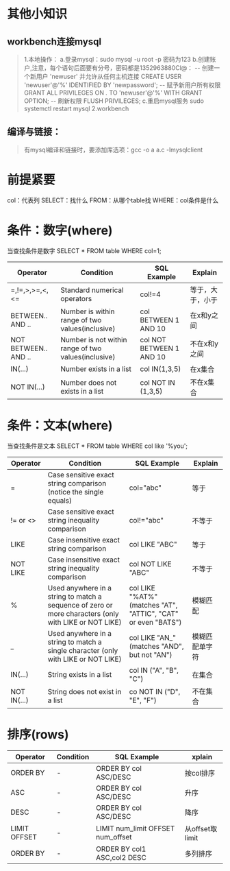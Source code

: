 
# 其他小知识
## workbench连接mysql
> 1.本地操作：
> a.登录mysql：sudo mysql -u root -p
> 密码为123
> b.创建账户,注意，每个语句后面要有分号，密码都是1352963880Cl@：
> -- 创建一个新用户 'newuser' 并允许从任何主机连接
> CREATE USER 'newuser'@'%' IDENTIFIED BY 'newpassword';
> -- 赋予新用户所有权限
> GRANT ALL PRIVILEGES ON *.* TO 'newuser'@'%' WITH GRANT OPTION;
> -- 刷新权限
> FLUSH PRIVILEGES;
> c.重启mysql服务
> sudo systemctl restart mysql
> 2.workbench


## 编译与链接：
> 有mysql编译和链接时，要添加库选项：gcc -o a a.c -lmysqlclient


# 前提紧要
col：代表列
SELECT：找什么
FROM：从哪个table找
WHERE：col条件是什么
# 条件：数字(where)
当查找条件是数字
SELECT * FROM table WHERE col=1;

| Operator | Condition | SQL Example | Explain |
| --- | --- | --- | --- |
| =,!=,>,>=,<,<= | Standard numerical operators | col!=4 | 等于，大于，小于 |
| BETWEEN.. AND .. | Number is within range of two values(inclusive) | col BETWEEN 1 AND 10 | 在x和y之间 |
| NOT BETWEEN.. AND .. | Number is not within range of two values(inclusive) | col NOT BETWEEN 1 AND 10 | 不在x和y之间 |
| IN(...) | Number exists in a list | col IN(1,3,5) | 在x集合 |
| NOT IN(...) | Number does not exists in a list | col NOT IN (1,3,5) | 不在x集合 |


# 条件：文本(where)
当查找条件是文本
SELECT * FROM table WHERE col like '%you';

| Operator | Condition | SQL Example | Explain |
| --- | --- | --- | --- |
| = | Case sensitive exact string comparison (notice the single equals) | col="abc" | 等于 |
| != or <> | Case sensitive exact string inequality comparison | col!="abc" | 不等于 |
| LIKE | Case insensitive exact string comparison  | col LIKE "ABC" | 等于 |
| NOT LIKE | Case insensitive exact string inequality comparison | col NOT LIKE "ABC" | 不等于 |
| % | Used anywhere in a string to match a sequence of zero or more characters (only with LIKE or NOT LIKE) | col LIKE "%AT%" (matches "AT", "ATTIC", "CAT" or even "BATS") | 模糊匹配 |
| _ | Used anywhere in a string to match a single character (only with LIKE or NOT LIKE) | col LIKE "AN_" (matches "AND", but not "AN") | 模糊匹配单字符 |
| IN(...) | String exists in a list | col IN ("A", "B", "C") | 在集合 |
| NOT IN(...) | String does not exist in a list | co NOT IN ("D", "E", "F") | 不在集合 |


# 排序(rows)
| Operator | Condition | SQL Example | xplain |
| --- | --- | --- | --- |
| ORDER BY | - | ORDER BY col ASC/DESC | 按col排序 |
| ASC | - | ORDER BY col ASC/DESC | 升序 |
| DESC | - | ORDER BY col ASC/DESC | 降序 |
| LIMIT OFFSET | - | LIMIT num_limit OFFSET num_offset | 从offset取limit |
| ORDER BY | - | ORDER BY col1 ASC,col2 DESC | 多列排序 |

